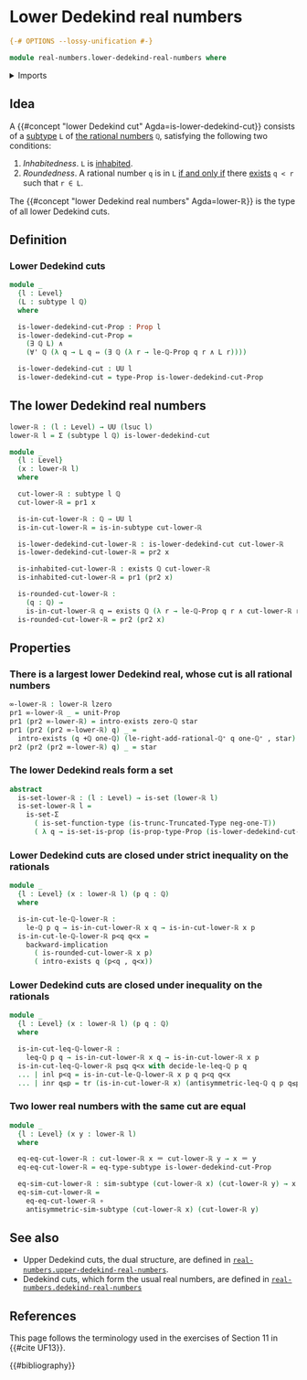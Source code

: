 # Lower Dedekind real numbers

```agda
{-# OPTIONS --lossy-unification #-}

module real-numbers.lower-dedekind-real-numbers where
```

<details><summary>Imports</summary>

```agda
open import elementary-number-theory.addition-rational-numbers
open import elementary-number-theory.inequality-rational-numbers
open import elementary-number-theory.positive-rational-numbers
open import elementary-number-theory.rational-numbers
open import elementary-number-theory.strict-inequality-rational-numbers

open import foundation.conjunction
open import foundation.coproduct-types
open import foundation.dependent-pair-types
open import foundation.existential-quantification
open import foundation.function-types
open import foundation.identity-types
open import foundation.logical-equivalences
open import foundation.powersets
open import foundation.propositions
open import foundation.sets
open import foundation.subtypes
open import foundation.transport-along-identifications
open import foundation.truncated-types
open import foundation.truncation-levels
open import foundation.unit-type
open import foundation.universal-quantification
open import foundation.universe-levels
```

</details>

## Idea

A {{#concept "lower Dedekind cut" Agda=is-lower-dedekind-cut}} consists of a
[subtype](foundation-core.subtypes.md) `L` of
[the rational numbers](elementary-number-theory.rational-numbers.md) `ℚ`,
satisfying the following two conditions:

1. _Inhabitedness_. `L` is [inhabited](foundation.inhabited-subtypes.md).
2. _Roundedness_. A rational number `q` is in `L`
   [if and only if](foundation.logical-equivalences.md) there
   [exists](foundation.existential-quantification.md) `q < r` such that `r ∈ L`.

The {{#concept "lower Dedekind real numbers" Agda=lower-ℝ}} is the type of all
lower Dedekind cuts.

## Definition

### Lower Dedekind cuts

```agda
module _
  {l : Level}
  (L : subtype l ℚ)
  where

  is-lower-dedekind-cut-Prop : Prop l
  is-lower-dedekind-cut-Prop =
    (∃ ℚ L) ∧
    (∀' ℚ (λ q → L q ⇔ (∃ ℚ (λ r → le-ℚ-Prop q r ∧ L r))))

  is-lower-dedekind-cut : UU l
  is-lower-dedekind-cut = type-Prop is-lower-dedekind-cut-Prop
```

## The lower Dedekind real numbers

```agda
lower-ℝ : (l : Level) → UU (lsuc l)
lower-ℝ l = Σ (subtype l ℚ) is-lower-dedekind-cut

module _
  {l : Level}
  (x : lower-ℝ l)
  where

  cut-lower-ℝ : subtype l ℚ
  cut-lower-ℝ = pr1 x

  is-in-cut-lower-ℝ : ℚ → UU l
  is-in-cut-lower-ℝ = is-in-subtype cut-lower-ℝ

  is-lower-dedekind-cut-lower-ℝ : is-lower-dedekind-cut cut-lower-ℝ
  is-lower-dedekind-cut-lower-ℝ = pr2 x

  is-inhabited-cut-lower-ℝ : exists ℚ cut-lower-ℝ
  is-inhabited-cut-lower-ℝ = pr1 (pr2 x)

  is-rounded-cut-lower-ℝ :
    (q : ℚ) →
    is-in-cut-lower-ℝ q ↔ exists ℚ (λ r → le-ℚ-Prop q r ∧ cut-lower-ℝ r)
  is-rounded-cut-lower-ℝ = pr2 (pr2 x)
```

## Properties

### There is a largest lower Dedekind real, whose cut is all rational numbers

```agda
∞-lower-ℝ : lower-ℝ lzero
pr1 ∞-lower-ℝ _ = unit-Prop
pr1 (pr2 ∞-lower-ℝ) = intro-exists zero-ℚ star
pr1 (pr2 (pr2 ∞-lower-ℝ) q) _ =
  intro-exists (q +ℚ one-ℚ) (le-right-add-rational-ℚ⁺ q one-ℚ⁺ , star)
pr2 (pr2 (pr2 ∞-lower-ℝ) q) _ = star
```

### The lower Dedekind reals form a set

```agda
abstract
  is-set-lower-ℝ : (l : Level) → is-set (lower-ℝ l)
  is-set-lower-ℝ l =
    is-set-Σ
      ( is-set-function-type (is-trunc-Truncated-Type neg-one-𝕋))
      ( λ q → is-set-is-prop (is-prop-type-Prop (is-lower-dedekind-cut-Prop q)))
```

### Lower Dedekind cuts are closed under strict inequality on the rationals

```agda
module _
  {l : Level} (x : lower-ℝ l) (p q : ℚ)
  where

  is-in-cut-le-ℚ-lower-ℝ :
    le-ℚ p q → is-in-cut-lower-ℝ x q → is-in-cut-lower-ℝ x p
  is-in-cut-le-ℚ-lower-ℝ p<q q<x =
    backward-implication
      ( is-rounded-cut-lower-ℝ x p)
      ( intro-exists q (p<q , q<x))
```

### Lower Dedekind cuts are closed under inequality on the rationals

```agda
module _
  {l : Level} (x : lower-ℝ l) (p q : ℚ)
  where

  is-in-cut-leq-ℚ-lower-ℝ :
    leq-ℚ p q → is-in-cut-lower-ℝ x q → is-in-cut-lower-ℝ x p
  is-in-cut-leq-ℚ-lower-ℝ p≤q q<x with decide-le-leq-ℚ p q
  ... | inl p<q = is-in-cut-le-ℚ-lower-ℝ x p q p<q q<x
  ... | inr q≤p = tr (is-in-cut-lower-ℝ x) (antisymmetric-leq-ℚ q p q≤p p≤q) q<x
```

### Two lower real numbers with the same cut are equal

```agda
module _
  {l : Level} (x y : lower-ℝ l)
  where

  eq-eq-cut-lower-ℝ : cut-lower-ℝ x ＝ cut-lower-ℝ y → x ＝ y
  eq-eq-cut-lower-ℝ = eq-type-subtype is-lower-dedekind-cut-Prop

  eq-sim-cut-lower-ℝ : sim-subtype (cut-lower-ℝ x) (cut-lower-ℝ y) → x ＝ y
  eq-sim-cut-lower-ℝ =
    eq-eq-cut-lower-ℝ ∘
    antisymmetric-sim-subtype (cut-lower-ℝ x) (cut-lower-ℝ y)
```

## See also

- Upper Dedekind cuts, the dual structure, are defined in
  [`real-numbers.upper-dedekind-real-numbers`](real-numbers.upper-dedekind-real-numbers.md).
- Dedekind cuts, which form the usual real numbers, are defined in
  [`real-numbers.dedekind-real-numbers`](real-numbers.dedekind-real-numbers.md)

## References

This page follows the terminology used in the exercises of Section 11 in
{{#cite UF13}}.

{{#bibliography}}
